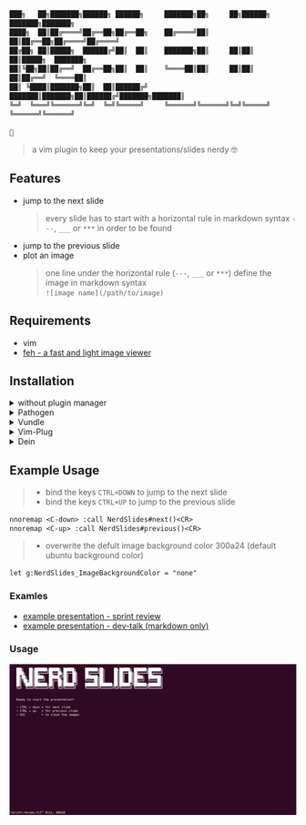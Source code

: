 
    ███╗   ██╗███████╗██████╗ ██████╗     ███████╗██╗     ██╗██████╗ ███████╗███████╗
    ████╗  ██║██╔════╝██╔══██╗██╔══██╗    ██╔════╝██║     ██║██╔══██╗██╔════╝██╔════╝
    ██╔██╗ ██║█████╗  ██████╔╝██║  ██║    ███████╗██║     ██║██║  ██║█████╗  ███████╗
    ██║╚██╗██║██╔══╝  ██╔══██╗██║  ██║    ╚════██║██║     ██║██║  ██║██╔══╝  ╚════██║
    ██║ ╚████║███████╗██║  ██║██████╔╝    ███████║███████╗██║██████╔╝███████╗███████║
    ╚═╝  ╚═══╝╚══════╝╚═╝  ╚═╝╚═════╝     ╚══════╝╚══════╝╚═╝╚═════╝ ╚══════╝╚══════╝
                                                                                   🐡
> a vim plugin to keep your presentations/slides nerdy 🤓 

## Features

- jump to the next slide  
  > every slide has to start with a horizontal rule in markdown syntax `---`, `___` or `***` in order to be found
- jump to the previous slide
- plot an image  
  > one line under the horizontal rule (`---`, `___` or `***`) define the image in markdown syntax  
  > `![image name](/path/to/image)`

## Requirements

- vim
- [feh - a fast and light image viewer](https://feh.finalrewind.org/)

## Installation
<details>
<summary>without plugin manager</summary>

1. In the terminal,
    ```bash
    mkdir -p ~/.vim/bundle/
    git clone https://github.com/roymanigley/nerd-slides-vim-plugin.git ~/.vim/bundle/nerd-slides-vim-plugin
    mkdir -p ~/.vim/plugin/
    ln -s ~/.vim/bundle/nerd-slides-vim-plugin/plugin/NerdSlides.vim ~/.vim/plugin/NerdSlides.vim
    ```
1. Restart Vim
</details>


<details>
<summary>Pathogen</summary>
Pathogen is more of a runtime path manager than a plugin manager. You must clone the plugins' repositories yourself to a specific location, and Pathogen makes sure they are available in Vim.


1. In the terminal,
    ```bash
    git clone https://github.com/roymanigley/nerd-slides-vim-plugin.git ~/.vim/bundle/.nerd-slides-vim-plugin
    ```
1. In your `vimrc`,
    ```vim
    call pathogen#infect()
    syntax on
    filetype plugin indent on
    ```
1. Restart Vim
</details>

<details>
  <summary>Vundle</summary>

1. Install Vundle, according to its instructions.
1. Add the following text to your `vimrc`.
    ```vim
    call vundle#begin()
      Plugin 'roymanigley/nerd-slides-vim-plugin'
    call vundle#end()
    ```
1. Restart Vim, and run the `:PluginInstall` statement to install your plugins.
</details>

<details>
  <summary>Vim-Plug</summary>

1. Install Vim-Plug, according to its instructions.
1. Add the following text to your `vimrc`.
```vim
call plug#begin()
  Plug 'roymanigley/nerd-slides-vim-plugin'
call plug#end()
```
1. Restart Vim, and run the `:PlugInstall` statement to install your plugins.
</details>

<details>
  <summary>Dein</summary>

1. Install Dein, according to its instructions.
1. Add the following text to your `vimrc`.
    ```vim
    call dein#begin()
      call dein#add('roymanigley/nerd-slides-vim-plugin')
    call dein#end()
    ```
1. Restart Vim, and run the `:call dein#install()` statement to install your plugins.
</details>

## Example Usage

> - bind the keys `CTRL+DOWN` to jump to the next slide
> - bind the keys `CTRL+UP` to jump to the previous slide

    nnoremap <C-down> :call NerdSlides#next()<CR>
    nnoremap <C-up> :call NerdSlides#previous()<CR>
    
> - overwrite the defult image background color 300a24 (default ubuntu background color)  

    let g:NerdSlides_ImageBackgroundColor = "none" 

### Examles

- [example presentation - sprint review](examples/sprint-review/sprint-review.md)
- [example presentation - dev-talk (markdown only)](examples/dev-talk/dev-talk.md)

### Usage

![example-presentation](example-presentation.gif)

